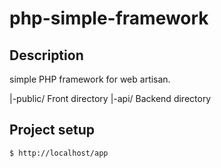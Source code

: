 # php-simple-framework

## Description

simple PHP framework for web artisan.

|-public/ Front directory
|-api/ Backend directory

## Project setup

```bash
$ http://localhost/app
```
